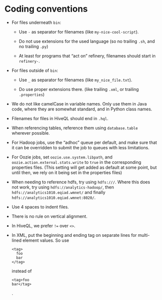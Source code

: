 # Coding conventions

* For files underneath ```bin```:
   * Use ```-``` as separator for filenames (like
     ```my-nice-cool-script```).

   * Do not use extensions for the used language (so no trailing
     ```.sh```, and no trailing ```.py```)

   * At least for programs that “act on” refinery, filenames should
     start in ```refinery-```.

* For files outside of ```bin```:
  * Use ```_``` as separator for filenames (like
    ```my_nice_file.txt```).

  * Do use proper extensions there. (like trailing ```.xml```, or
    trailing ```.properties```)

* We do not like camelCase in variable names. Only use them in Java
  code, where they are somewhat standard, and in Python class names.

* Filenames for files in HiveQL should end in ```.hql```.

* When referencing tables, reference them using ```database.table```
  wherever possible.

* For Hadoop jobs, use the “adhoc” queue per default, and make sure
  that it can be overridden to submit the job to queues with less
  limitations.

* For Oozie jobs, set ```oozie.use.system.libpath```, and
  ```oozie.action.external.stats.write``` to ```true``` in the
  corresponding properties files. (This setting will get added as
  default at some point, but until then, we rely on it being set in
  the properties files)

* When needing to reference hdfs, try using ```hdfs:///```. Where this
  does not work, try using ```hdfs://analytics-hadoop/```, then
  ```hdfs://analytics1010.eqiad.wmnet/``` and finally
  ```hdfs://analytics1010.eqiad.wmnet:8020/```.

* Use 4 spaces to indent files.

* There is no rule on vertical alignment.

* In HiveQL, we prefer ```!=``` over ```<>```.

* In XML, put the beginning and ending tag on separate lines for
  multi-lined element values. So use


      <tag>
        foo
        bar
      </tag>

  instead of

      <tag>foo
      bar</tag>

  .